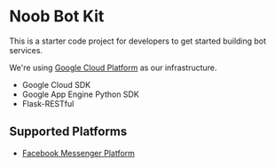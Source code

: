 # Noob Bot Kit
This is a starter code project for developers to get started building bot services. 

We're using [Google Cloud Platform](http://cloud.google.com) as our infrastructure.

- Google Cloud SDK
- Google App Engine Python SDK
- Flask-RESTful

## Supported Platforms
- [Facebook Messenger Platform](https://developers.facebook.com/docs/messenger-platform)
